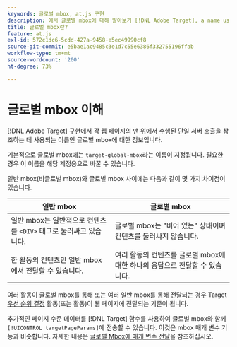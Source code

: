 ```yaml
---
keywords: 글로벌 mbox, at.js 구현
description: 에서 글로벌 mbox에 대해 알아보기 [!DNL Adobe Target], a name used to refer to the single server call made at the top of each web page in your [!DNL Target] 구현.
title: 글로벌 mbox란?
feature: at.js
exl-id: 572c1dc6-5cdd-427a-9458-e5ec49990cf8
source-git-commit: e5bae1ac9485c3e1d7c55e6386f332755196ffab
workflow-type: tm+mt
source-wordcount: '200'
ht-degree: 73%

---
```


# 글로벌 mbox 이해

[!DNL Adobe Target] 구현에서 각 웹 페이지의 맨 위에서 수행된 단일 서버 호출을 참조하는 데 사용되는 이름인 글로벌 mbox에 대한 정보입니다.

기본적으로 글로벌 mbox에는 `target-global-mbox`라는 이름이 지정됩니다. 필요한 경우 이 이름을 해당 계정용으로 바꿀 수 있습니다.

일반 mbox(비글로벌 mbox)와 글로벌 mbox 사이에는 다음과 같이 몇 가지 차이점이 있습니다.

| 일반 mbox | 글로벌 mbox |
|--- |--- |
| 일반 mbox는 일반적으로 컨텐츠를 `<DIV>` 태그로 둘러싸고 있습니다. | 글로벌 mbox는 &quot;비어 있는&quot; 상태이며 컨텐츠를 둘러싸지 않습니다. |
| 한 활동의 컨텐츠만 일반 mbox에서 전달할 수 있습니다. | 여러 활동의 컨텐츠를 글로벌 mbox에 대한 하나의 응답으로 전달할 수 있습니다. |

여러 활동이 글로벌 mbox를 통해 또는 여러 일반 mbox를 통해 전달되는 경우 Target [우선 순위 결정](https://experienceleague.adobe.com/docs/target/using/activities/priority.html) 활동(또는 활동)이 웹 페이지에 전달되는 기준이 됩니다.

추가적인 페이지 수준 데이터를 [!DNL Target] 함수를 사용하여 글로벌 mbox와 함께 `[!UICONTROL targetPageParams]`에 전송할 수 있습니다. 이것은 mbox 매개 변수 기능과 비슷합니다. 자세한 내용은 [글로벌 Mbox에 매개 변수 전달](/help/dev/implement/client-side/atjs/global-mbox/pass-parameters-to-global-mbox.md)을 참조하십시오.
